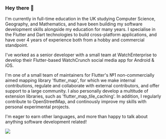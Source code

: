 ### Hey there 👋

I'm currently in full-time education in the UK studying Computer Science, Geography, and Mathematics, and have been building my software development skills alongside my education for many years. I specialise in the Flutter and Dart technologies to build cross-platform applications, and have over 4 years of experience both from a hobby and commercial standpoint.

I've worked as a senior developer with a small team at WatchEnterprise to develop their Flutter-based WatchCrunch social media app for Android & iOS.

I'm one of a small team of maintainers for Flutter's №1 non-commercially aimed mapping library 'flutter_map', for which we make internal contributions, regulate and collaborate with external contributors, and offer support to a large community. I also personally develop a multitude of extension libraries, such as 'flutter_map_tile_caching'. In addition, I regularly contribute to OpenStreetMap, and continously improve my skills with personal experimental projects.

I'm eager to earn other languages, and more than happy to talk about anything software development related!

<img align="center" src="https://github-readme-stats.vercel.app/api?username=JaffaKetchup&show_icons=true&hide_rank=true&include_all_commits=true&hide_title=true&bg_color=45,e86343,9f2aab&text_color=ffffff&icon_color=ffffff" />

